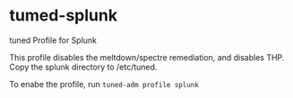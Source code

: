 # tumed-splunk
tuned Profile for Splunk

This profile disables the meltdown/spectre remediation, and disables THP.
Copy the splunk directory to /etc/tuned.

To enabe the profile, run `tuned-adm profile splunk`
